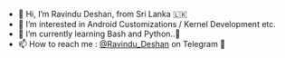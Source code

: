- 👋 Hi, I’m Ravindu Deshan, from Sri Lanka 🇱🇰
- 👀 I’m interested in Android Customizations / Kernel Development etc.
- 🌱 I’m currently learning Bash and Python..💙
- 📫 How to reach me : [@Ravindu_Deshan](https://t.me/Ravindu_Deshan) on Telegram 💬

<!---
ravindu644/ravindu644 is a ✨ special ✨ repository because its `README.md` (this file) appears on your GitHub profile.
You can click the Preview link to take a look at your changes.
--->
